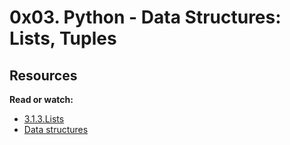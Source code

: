 # 0x03. Python - Data Structures: Lists, Tuples

## Resources

**Read or watch:**

* [3.1.3.Lists](https://www.docs.python.org/3/tutorial/introduction.html#lists)
* [Data structures](https://www.docs.python.org/3/tutorial/datastructures.html)
